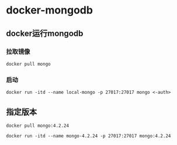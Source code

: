# docker-mongodb

## docker运行mongodb

### 拉取镜像

```
docker pull mongo
```

### 启动

```
docker run -itd --name local-mongo -p 27017:27017 mongo <-auth>
```

## 指定版本

`docker pull mongo:4.2.24`

`docker run -itd --name mongo-4.2.24 -p 27017:27017 mongo:4.2.24`